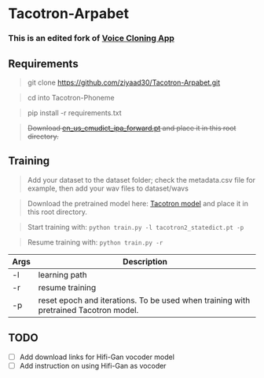 # Tacotron-Arpabet

### This is an edited fork of [Voice Cloning App](https://github.com/BenAAndrew/Voice-Cloning-App)

## Requirements
> git clone https://github.com/ziyaad30/Tacotron-Arpabet.git

> cd into Tacotron-Phoneme

> pip install -r requirements.txt

> ~~Download [en_us_cmudict_ipa_forward.pt](https://public-asai-dl-models.s3.eu-central-1.amazonaws.com/DeepPhonemizer/en_us_cmudict_ipa_forward.pt) and place it in this root directory.~~

## Training
> Add your dataset to the dataset folder; check the metadata.csv file for example, then add your wav files to dataset/wavs

> Download the pretrained model here: [Tacotron model](https://drive.google.com/file/d/1c5ZTuT7J08wLUoVZ2KkUs_VdZuJ86ZqA/view?usp=sharing) and place it in this root directory.

> Start training with:
` python train.py -l tacotron2_statedict.pt -p `

> Resume training with:
` python train.py -r `

| Args      | Description |
| ----------- | ----------- |
| -l   | learning path |
| -r      | resume training |
| -p   | reset epoch and iterations. To be used when training with pretrained Tacotron model. |

## TODO
- [ ] Add download links for Hifi-Gan vocoder model
- [ ] Add instruction on using Hifi-Gan as vocoder

